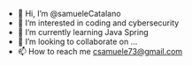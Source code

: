 - 👋 Hi, I’m @samueleCatalano
- 👀 I’m interested in coding and cybersecurity
- 🌱 I’m currently learning Java Spring
- 💞️ I’m looking to collaborate on ...
- 📫 How to reach me csamuele73@gmail.com

<!---
samueleCatalano/samueleCatalano is a ✨ special ✨ repository because its `README.md` (this file) appears on your GitHub profile.
You can click the Preview link to take a look at your changes.
--->
